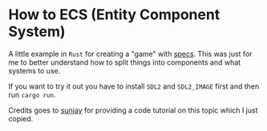 # How to ECS (Entity Component System)
A little example in `Rust` for creating a "game"
with [specs](https://github.com/amethyst/specs).
This was just for me to better understand how to split things
into components and what systems to use.

If you want to try it out you have to install `SDL2` and `SDL2_IMAGE` first
and then run `cargo run`.

Credits goes to [sunjay](https://github.com/sunjay) for providing a code 
tutorial on this topic which I just copied.

